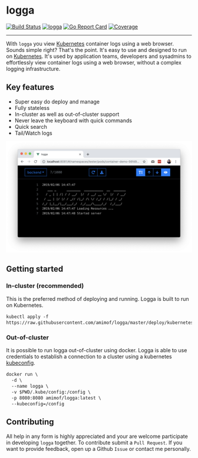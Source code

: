 # logga
[![Build Status](https://travis-ci.com/amimof/logga.svg?token=YU8cQELmfms9zTY3ztML&branch=master)](https://travis-ci.com/amimof/logga) [![logga](https://godoc.org/github.com/amimof/logga?status.svg)](https://godoc.org/github.com/amimof/logga) [![Go Report Card](https://goreportcard.com/badge/github.com/amimof/logga)](https://goreportcard.com/report/github.com/amimof/logga) [![Coverage](http://gocover.io/_badge/github.com/amimof/logga)](http://gocover.io/github.com/amimof/logga)

----

With `logga` you view [Kubernetes](https://kubernetes.io) container logs using a web browser. Sounds simple right? That's the point. It's easy to use and designed to run on [Kubernetes](https://kubernetes.io). It's used by application teams, developers and sysadmins to effortlessly view container logs using a web browser, without a complex logging infrastructure. 

## Key features

* Super easy do deploy and manage
* Fully stateless 
* In-cluster as well as out-of-cluster support
* Never leave the keyboard with quick commands
* Quick search
* Tail/Watch logs

![](./img/logga_screenshot.png)

## Getting started

### In-cluster (recommended)
This is the preferred method of deploying and running. Logga is built to run on Kubernetes.

```
kubectl apply -f https://raw.githubusercontent.com/amimof/logga/master/deploy/kubernetes.yml
```

### Out-of-cluster
It is possible to run logga out-of-cluster using docker. Logga is able to use credentials to establish a connection to a cluster using a kubernetes [kubeconfig](https://kubernetes.io/docs/concepts/configuration/organize-cluster-access-kubeconfig/).
```
docker run \
  -d \
  --name logga \
  -v $PWD/.kube/config:/config \
  -p 8080:8080 amimof/logga:latest \
  --kubeconfig=/config
```

## Contributing

All help in any form is highly appreciated and your are welcome participate in developing `logga` together. To contribute submit a `Pull Request`. If you want to provide feedback, open up a Github `Issue` or contact me personally. 